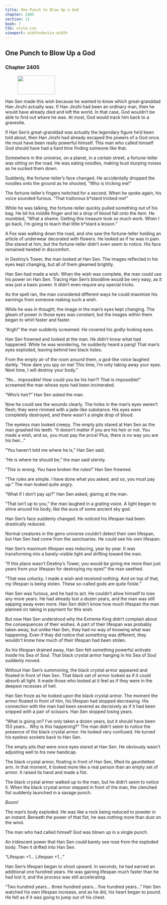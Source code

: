 ```yaml
---
title: One Punch to Blow Up a God
chapter: 2405
section: 11
book: 7
CSS: style.css
viewport: width=device-width
---
```


## One Punch to Blow Up a God

### Chapter 2405

<figure>
	<img src="../Images/gem.gif" alt="" id="gem" width="120" height="60" />
</figure>

Han Sen made this wish because he wanted to know which great-granddad Han Jinzhi actually was. If Han Jinzhi had been an ordinary man, then he would have already died and left the world. In that case, God wouldn’t be able to find out where he was. At most, God would track him back to a gravesite.

If Han Sen’s great-granddad was actually the legendary figure he’d been told about, then Han Jinzhi had already escaped the powers of a God once. He must have been really powerful himself. This man who called himself God should have had a hard time finding someone like that.

Somewhere in the universe, on a planet, in a certain street, a fortune-teller was sitting on the road. He was eating noodles, making loud slurping noises as he sucked them down.

Suddenly, the fortune-teller’s face changed. He accidentally dropped the noodles onto the ground as he shouted, “Who is tricking me!”

The fortune-teller’s fingers twitched for a second. When he spoke again, his voice sounded furious. “That traitorous b*stard tricked me!”

While he was talking, the fortune-teller quickly pulled something out of his bag. He bit his middle finger and let a drop of blood fall onto the item. He mumbled, “What a shame. Getting this treasure took so much work. When I go back, I’m going to teach that little b*stard a lesson.”

A Fox was walking down the road, and she saw the fortune-teller holding an article of underwear decorated with flowers. He looked as if he was in pain. She stared at him, but the fortune-teller didn’t even seem to notice. His face remained twisted in discomfort.

In Destiny’s Tower, the man looked at Han Sen. The images reflected in his eyes kept changing, but all of them gleamed brightly.

Han Sen had made a wish. When the wish was complete, the man could use his power on Han Sen. Tracing Han Sen’s bloodline would be very easy, as it was just a basic power. It didn’t even require any special tricks.

As the spell ran, the man considered different ways he could maximize his earnings from someone making such a wish.

While he was in thought, the image in the man’s eyes kept changing. The gleam of power in those eyes was constant, but the images within them began to whirl faster and faster.

“Argh!” the man suddenly screamed. He covered his godly-looking eyes.

Han Sen frowned and looked at the man. He didn’t know what had happened. While he was wondering, he suddenly heard a pang! That man’s eyes exploded, leaving behind two black holes.

From the empty air of the room around them, a god-like voice laughed darkly. “How dare you spy on me! This time, I’m only taking away your eyes. Next time, I will destroy your body.”

“No… impossible! How could you be his heir?! That is impossible!” screamed the man whose eyes had been incinerated.

“Who’s heir?” Han Sen asked the man.

Now he could see the wounds clearly. The holes in the man’s eyes weren’t flesh; they were rimmed with a jade-like substance. His eyes were completely destroyed, and there wasn’t a single drop of blood.

The eyeless man looked creepy. The empty pits stared at Han Sen as the man gnashed his teeth. “It doesn’t matter if you are his heir or not. You made a wish, and so, you must pay the price! Plus, there is no way you are his heir…”

“You haven’t told me where he is,” Han Sen said.

“He is where he should be,” the man said sternly.

“This is wrong. You have broken the rules!” Han Sen frowned.

“The rules are simple. I have done what you asked, and so, you must pay up.” The man looked quite angry.

“What if I don’t pay up?” Han Sen asked, glaring at the man.

“That isn’t up to you,” the man laughed in a grating voice. A light began to shine around his body, like the aura of some ancient sky god.

Han Sen’s face suddenly changed. He noticed his lifespan had been drastically reduced.

Normal creatures in the geno universe couldn’t detect their own lifespan, but Han Sen had come from the sanctuaries. He could see his own lifespan.

Han Sen’s maximum lifespan was reducing, year by year. It was transforming into a barely-visible light and drifting toward the man.

“If this place wasn’t Destiny’s Tower, you would be giving me more than just years from your lifespan for destroying my eyes!” the man seethed.

“That was unlucky. I made a wish and received nothing. And on top of that, my lifespan is being stolen. These so-called gods are quite fickle.”

Han Sen was furious, and he had to act. He couldn’t allow himself to lose any more years. He had already lost a dozen years, and the man was still sapping away even more. Han Sen didn’t know how much lifespan the man planned on taking in payment for this wish.

But now Han Sen understood why the Extreme King didn’t complain about the consequences of their wishes. A part of their lifespan was probably taken away, but unlike Han Sen, they had no way of knowing what was happening. Even if they did notice that something was different, they wouldn’t know how much of their lifespan had been stolen.

As his lifespan drained away, Han Sen felt something powerful activate inside his Sea of Soul. That black crystal armor hanging in his Sea of Soul suddenly moved.

Without Han Sen’s summoning, the black crystal armor appeared and floated in front of Han Sen. That black set of armor looked as if it could absorb all light. It made those who looked at it feel as if they were in the deepest recesses of hell.

Han Sen froze as he looked upon the black crystal armor. The moment the armor floated in front of him, his lifespan had stopped decreasing. His connection with the man had been severed as decisively as if it had been snipped with a pair of scissors. Han Sen stopped losing years.

“What is going on? I’ve only taken a dozen years, but it should have been 153 years… Why is this happening?” The man didn’t seem to notice the presence of the black crystal armor. He looked very confused. He turned his eyeless sockets back to Han Sen.

The empty pits that were once eyes stared at Han Sen. He obviously wasn’t adjusting well to his new handicap.

The black crystal armor, floating in front of Han Sen, lifted its gauntletted arm. In that moment, it looked more like a real person than an empty set of armor. It raised its hand and made a fist.

The black crystal armor walked up to the man, but he didn’t seem to notice it. When the black crystal armor stepped in front of the man, the clenched fist suddenly launched in a savage punch.

*Boom!*

The man’s body exploded. He was like a rock being reduced to powder in an instant. Beneath the power of that fist, he was nothing more than dust on the wind.

The man who had called himself God was blown up in a single punch.

An iridescent power that Han Sen could barely see rose from the exploded body. Then it drifted into Han Sen.

“Lifespan +1… Lifespan +1…”

Han Sen’s lifespan began to shoot upward. In seconds, he had earned an additional one hundred years. He was gaining lifespan much faster than he had lost it, and the process was still accelerating.

“Two hundred years… three hundred years… five hundred years…” Han Sen watched his own lifespan increase, and as he did, his heart began to pound. He felt as if it was going to jump out of his chest.